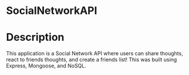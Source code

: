 # SocialNetworkAPI


# Description

This application is a Social Network API where users can share thoughts, react to friends thoughts, and create a friends list!
This was built using Express, Mongoose, and NoSQL.

